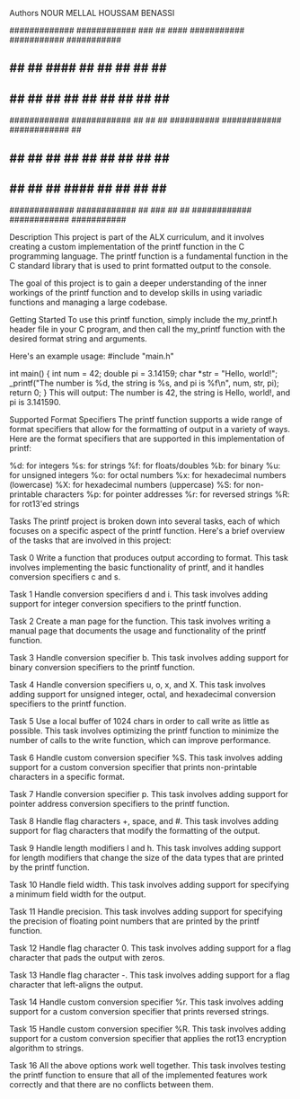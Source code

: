 Authors
NOUR MELLAL 
HOUSSAM BENASSI 

#############       ############ 		###		##				####		     ###########		 ###########		###########
##          ##      ##					####  	##		       ##  ##			##					##						## 
##          ##      ##					## ##   ## 		      ##	##			##					##						##
############        ############ 		##  ##  ##			 ##########			############		############			##
##          ##      ##           		##   ## ##			##		  ##				  ##				  ##			##
##          ##      ##					##    #### 		   ##		   ##				  ##				  ##			##
#############       ############  		##     ###		  ##			##	   ############		   ############			###########





Description
This project is part of the ALX curriculum, and it involves creating a custom implementation of the printf function in the C programming language. The printf function is a fundamental function in the C standard library that is used to print formatted output to the console.

The goal of this project is to gain a deeper understanding of the inner workings of the printf function and to develop skills in using variadic functions and managing a large codebase.

Getting Started
To use this printf function, simply include the my_printf.h header file in your C program, and then call the my_printf function with the desired format string and arguments.

Here's an example usage:
#include "main.h"

int main() {
    int num = 42;
    double pi = 3.14159;
    char *str = "Hello, world!";
    _printf("The number is %d, the string is %s, and pi is %f\n", num, str, pi);
    return 0;
}
This will output: The number is 42, the string is Hello, world!, and pi is 3.141590.

Supported Format Specifiers
The printf function supports a wide range of format specifiers that allow for the formatting of output in a variety of ways. Here are the format specifiers that are supported in this implementation of printf:

%d: for integers
%s: for strings
%f: for floats/doubles
%b: for binary
%u: for unsigned integers
%o: for octal numbers
%x: for hexadecimal numbers (lowercase)
%X: for hexadecimal numbers (uppercase)
%S: for non-printable characters
%p: for pointer addresses
%r: for reversed strings
%R: for rot13'ed strings

Tasks
The printf project is broken down into several tasks, each of which focuses on a specific aspect of the printf function. Here's a brief overview of the tasks that are involved in this project:

Task 0
Write a function that produces output according to format. This task involves implementing the basic functionality of printf, and it handles conversion specifiers c and s.

Task 1
Handle conversion specifiers d and i. This task involves adding support for integer conversion specifiers to the printf function.

Task 2
Create a man page for the function. This task involves writing a manual page that documents the usage and functionality of the printf function.

Task 3
Handle conversion specifier b. This task involves adding support for binary conversion specifiers to the printf function.

Task 4
Handle conversion specifiers u, o, x, and X. This task involves adding support for unsigned integer, octal, and hexadecimal conversion specifiers to the printf function.

Task 5
Use a local buffer of 1024 chars in order to call write as little as possible. This task involves optimizing the printf function to minimize the number of calls to the write function, which can improve performance.

Task 6
Handle custom conversion specifier %S. This task involves adding support for a custom conversion specifier that prints non-printable characters in a specific format.

Task 7
Handle conversion specifier p. This task involves adding support for pointer address conversion specifiers to the printf function.

Task 8
Handle flag characters +, space, and #. This task involves adding support for flag characters that modify the formatting of the output.

Task 9
Handle length modifiers l and h. This task involves adding support for length modifiers that change the size of the data types that are printed by the printf function.

Task 10
Handle field width. This task involves adding support for specifying a minimum field width for the output.

Task 11
Handle precision. This task involves adding support for specifying the precision of floating point numbers that are printed by the printf function.

Task 12
Handle flag character 0. This task involves adding support for a flag character that pads the output with zeros.

Task 13
Handle flag character -. This task involves adding support for a flag character that left-aligns the output.

Task 14
Handle custom conversion specifier %r. This task involves adding support for a custom conversion specifier that prints reversed strings.

Task 15
Handle custom conversion specifier %R. This task involves adding support for a custom conversion specifier that applies the rot13 encryption algorithm to strings.

Task 16
All the above options work well together. This task involves testing the printf function to ensure that all of the implemented features work correctly and that there are no conflicts between them.


